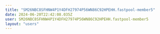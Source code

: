 ```yaml
---
title: "SM26NBC8SFHNW4P1Y4DFH27974P56WN86C92HPEHH.fastpool-member5"
date: 2024-06-20T22:42:08.035Z
user: SM26NBC8SFHNW4P1Y4DFH27974P56WN86C92HPEHH.fastpool-member5
layout: "users"
---
```

    